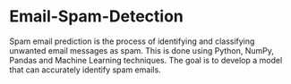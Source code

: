 # Email-Spam-Detection
Spam email prediction is the process of identifying and classifying unwanted email messages as spam. This is done using Python, NumPy, Pandas and Machine Learning techniques. The goal is to develop a model that can accurately identify spam emails.
